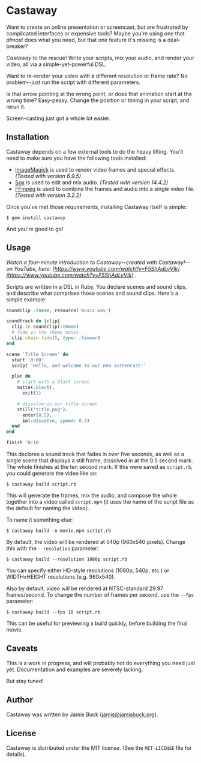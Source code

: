 # Castaway

Want to create an online presentation or screencast, but are frustrated by
complicated interfaces or expensive tools? Maybe you're using one that _almost_
does what you need, but that one feature it's missing is a deal-breaker?

_Castaway_ to the rescue! Write your scripts, mix your audio, and render your
video, all via a simple-yet-powerful DSL.

Want to re-render your video with a different resolution or frame rate? No
problem--just run the script with different parameters.

Is that arrow pointing at the wrong point, or does that animation start at the
wrong time? Easy-peasy. Change the position or timing in your script, and rerun
it.

Screen-casting just got a whole lot easier.


## Installation

Castaway depends on a few external tools to do the heavy lifting. You'll need to
make sure you have the following tools installed:

* [ImageMagick](https://www.imagemagick.org/script/binary-releases.php) is used
  to render video frames and special effects. _(Tested with version 6.9.5)_
* [Sox](https://sourceforge.net/projects/sox/files/sox/) is used to edit and mix
  audio. _(Tested with version 14.4.2)_
* [FFmpeg](https://ffmpeg.org/download.html) is used to combine the frames and
  audio into a single video file. _(Tested with version 3.2.2)_

Once you've met those requirements, installing Castaway itself is simple:

    $ gem install castaway

And you're good to go!


## Usage

_Watch a four-minute introduction to Castaway--created with Castaway!--on YouTube, here: [https://www.youtube.com/watch?v=F5ShAdLvVIk](https://www.youtube.com/watch?v=F5ShAdLvVIk) ._

Scripts are written in a DSL in Ruby. You declare scenes and sound clips,
and describe what comprises those scenes and sound clips. Here's a simple
example:

```ruby
soundclip :theme, resource('music.wav')

soundtrack do |clip|
  clip.in soundclip(:theme)
  # fade in the theme music
  clip.chain.fade(5, type: :linear)
end

scene 'Title Screen' do
  start '0:00'
  script 'Hello, and welcome to our new screencast!'

  plan do
    # start with a black screen
    matte(:black).
      exit(1)

    # dissolve-in our title screen
    still('title.png').
      enter(0.5).
      in(:dissolve, speed: 0.5)
  end
end

finish '0:10'
```

This declares a sound track that fades in over five seconds, as well as a
single scene that displays a still frame, dissolved in at the 0.5 second mark.
The whole finishes at the ten second mark. If this were saved as `script.rb`,
you could generate the video like so:

    $ castaway build script.rb

This will generate the frames, mix the audio, and compose the whole together
into a video called `script.mp4` (it uses the name of the script file as the
default for naming the video).

To name it something else:

    $ castaway build -o movie.mp4 script.rb

By default, the video will be rendered at 540p (960x540 pixels). Change this
with the `--resolution` parameter:

    $ castaway build --resolution 1080p script.rb

You can specify either HD-style resolutions (1080p, 540p, etc.) or WIDTHxHEIGHT
resolutions (e.g. 960x540).

Also by default, video will be rendered at NTSC-standard 29.97 frames/second.
To change the number of frames per second, use the `--fps` parameter:

    $ castaway build --fps 10 script.rb

This can be useful for previewing a build quickly, before building the final
movie.


## Caveats

This is a work in progress, and will probably not do everything you need just
yet. Documentation and examples are severely lacking.

But stay tuned!


## Author

Castaway was written by Jamis Buck (jamis@jamisbuck.org).


## License

Castaway is distributed under the MIT license. (See the `MIT-LICENSE` file for
details).

